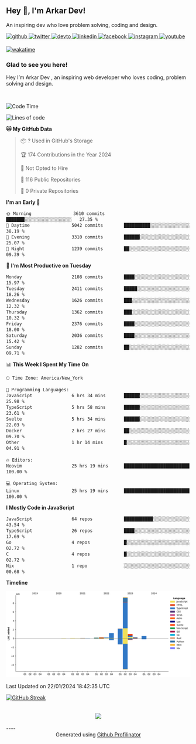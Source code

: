 ## Hey 👋, I'm Arkar Dev!  

An inspiring dev who love problem solving, coding and design.

<a href="https://github.com/Riley1101" target="_blank">
<img src=https://img.shields.io/badge/github-%2324292e.svg?&style=for-the-badge&logo=github&logoColor=white alt=github style="margin-bottom: 5px;" />
</a>
<a href="https://twitter.com/arkardev" target="_blank">
<img src=https://img.shields.io/badge/twitter-%2300acee.svg?&style=for-the-badge&logo=twitter&logoColor=white alt=twitter style="margin-bottom: 5px;" />
</a>
<a href="https://dev.to/riley1101" target="_blank">
<img src=https://img.shields.io/badge/dev.to-%2308090A.svg?&style=for-the-badge&logo=dev.to&logoColor=white alt=devto style="margin-bottom: 5px;" />
</a>
<a href="https://linkedin.com/in/arkar-kaung-myat" target="_blank">
<img src=https://img.shields.io/badge/linkedin-%231E77B5.svg?&style=for-the-badge&logo=linkedin&logoColor=white alt=linkedin style="margin-bottom: 5px;" />
</a>
<a href="https://www.facebook.com/riley.eileen.75" target="_blank">
<img src=https://img.shields.io/badge/facebook-%232E87FB.svg?&style=for-the-badge&logo=facebook&logoColor=white alt=facebook style="margin-bottom: 5px;" />
</a>
<a href="https://instagram.com/rileys1101" target="_blank">
<img src=https://img.shields.io/badge/instagram-%23000000.svg?&style=for-the-badge&logo=instagram&logoColor=white alt=instagram style="margin-bottom: 5px;" />
</a>
<a href="https://www.youtube.com/channel/UC_RfEQCC3gL2AzsFFAABikg" target="_blank">
<img src=https://img.shields.io/badge/youtube-%23EE4831.svg?&style=for-the-badge&logo=youtube&logoColor=white alt=youtube style="margin-bottom: 5px;" />
</a>  
  
[![wakatime](https://wakatime.com/badge/user/cf23b6e3-75f8-4c04-b0e3-273191c8d2ec.svg)](https://wakatime.com/@cf23b6e3-75f8-4c04-b0e3-273191c8d2ec)


### Glad to see you here!  
Hey I’m Arkar Dev , an inspiring web developer who loves coding, problem solving and design.

<br/>

<!--START_SECTION:waka-->
![Code Time](http://img.shields.io/badge/Code%20Time-901%20hrs%2045%20mins-blue)

![Lines of code](https://img.shields.io/badge/From%20Hello%20World%20I%27ve%20Written-15.3%20million%20lines%20of%20code-blue)

**🐱 My GitHub Data** 

> 📦 ? Used in GitHub's Storage 
 > 
> 🏆 174 Contributions in the Year 2024
 > 
> 🚫 Not Opted to Hire
 > 
> 📜 116 Public Repositories 
 > 
> 🔑 0 Private Repositories 
 > 
**I'm an Early 🐤** 

```text
🌞 Morning                3610 commits        ███████░░░░░░░░░░░░░░░░░░   27.35 % 
🌆 Daytime                5042 commits        ██████████░░░░░░░░░░░░░░░   38.19 % 
🌃 Evening                3310 commits        ██████░░░░░░░░░░░░░░░░░░░   25.07 % 
🌙 Night                  1239 commits        ██░░░░░░░░░░░░░░░░░░░░░░░   09.39 % 
```
📅 **I'm Most Productive on Tuesday** 

```text
Monday                   2108 commits        ████░░░░░░░░░░░░░░░░░░░░░   15.97 % 
Tuesday                  2411 commits        █████░░░░░░░░░░░░░░░░░░░░   18.26 % 
Wednesday                1626 commits        ███░░░░░░░░░░░░░░░░░░░░░░   12.32 % 
Thursday                 1362 commits        ███░░░░░░░░░░░░░░░░░░░░░░   10.32 % 
Friday                   2376 commits        ████░░░░░░░░░░░░░░░░░░░░░   18.00 % 
Saturday                 2036 commits        ████░░░░░░░░░░░░░░░░░░░░░   15.42 % 
Sunday                   1282 commits        ██░░░░░░░░░░░░░░░░░░░░░░░   09.71 % 
```


📊 **This Week I Spent My Time On** 

```text
🕑︎ Time Zone: America/New_York

💬 Programming Languages: 
JavaScript               6 hrs 34 mins       ██████░░░░░░░░░░░░░░░░░░░   25.98 % 
TypeScript               5 hrs 58 mins       ██████░░░░░░░░░░░░░░░░░░░   23.61 % 
Svelte                   5 hrs 34 mins       ██████░░░░░░░░░░░░░░░░░░░   22.03 % 
Docker                   2 hrs 27 mins       ██░░░░░░░░░░░░░░░░░░░░░░░   09.70 % 
Other                    1 hr 14 mins        █░░░░░░░░░░░░░░░░░░░░░░░░   04.91 % 

🔥 Editors: 
Neovim                   25 hrs 19 mins      █████████████████████████   100.00 % 

💻 Operating System: 
Linux                    25 hrs 19 mins      █████████████████████████   100.00 % 
```

**I Mostly Code in JavaScript** 

```text
JavaScript               64 repos            ███████████░░░░░░░░░░░░░░   43.54 % 
TypeScript               26 repos            ████░░░░░░░░░░░░░░░░░░░░░   17.69 % 
Go                       4 repos             █░░░░░░░░░░░░░░░░░░░░░░░░   02.72 % 
C                        4 repos             █░░░░░░░░░░░░░░░░░░░░░░░░   02.72 % 
Nix                      1 repo              ░░░░░░░░░░░░░░░░░░░░░░░░░   00.68 % 
```



**Timeline**

![Lines of Code chart](https://raw.githubusercontent.com/Riley1101/Riley1101/main/assets/bar_graph.png)


 Last Updated on 22/01/2024 18:42:35 UTC
<!--END_SECTION:waka-->

[![GitHub Streak](https://streak-stats.demolab.com?user=Riley1101)](https://git.io/streak-stats)
  
<br/>  
<div align="center">
<img src="https://komarev.com/ghpvc/?username=Riley1101&&style=flat-square" align="center" />
</div>  
<br/>  
----
<div align="center">Generated using <a href="https://profilinator.rishav.dev/" target="_blank">Github Profilinator</a></div>

